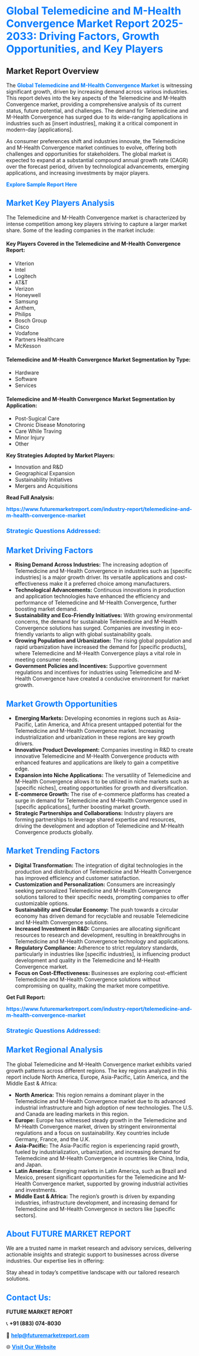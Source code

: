 <h1 style="color: #007BFF;">Global Telemedicine and M-Health Convergence Market Report 2025-2033: Driving Factors, Growth Opportunities, and Key Players</h1>

<section id="overview">
<h2>Market Report Overview</h2>
<p>The <a href="https://www.futuremarketreport.com/industry-report/telemedicine-and-m-health-convergence-market" style="color: #007BFF; text-decoration: none;"><strong>Global Telemedicine and M-Health Convergence Market</strong></a> is witnessing significant growth, driven by increasing demand across various industries. This report delves into the key aspects of the Telemedicine and M-Health Convergence market, providing a comprehensive analysis of its current status, future potential, and challenges. The demand for Telemedicine and M-Health Convergence has surged due to its wide-ranging applications in industries such as [insert industries], making it a critical component in modern-day [applications].</p>
<p>As consumer preferences shift and industries innovate, the Telemedicine and M-Health Convergence market continues to evolve, offering both challenges and opportunities for stakeholders. The global market is expected to expand at a substantial compound annual growth rate (CAGR) over the forecast period, driven by technological advancements, emerging applications, and increasing investments by major players.</p>
</section>

<section id="overview">
<p><a href="https://www.futuremarketreport.com/request-sample/reportId=58823" style="color: #007BFF; text-decoration: none;"><strong>Explore Sample Report Here</strong></a></p>
</section>

<section id="key-players">
<h2 style="color: #007BFF;">Market Key Players Analysis</h2>
<p>The Telemedicine and M-Health Convergence market is characterized by intense competition among key players striving to capture a larger market share. Some of the leading companies in the market include:</p>
<h4>Key Players Covered in the Telemedicine and M-Health Convergence Report:</h4>
<ul><li>Viterion</li><li>Intel</li><li>Logitech</li><li>AT&amp;T</li><li>Verizon</li><li>Honeywell</li><li>Samsung</li><li>Anthem,</li><li>Philips</li><li>Bosch Group</li><li>Cisco</li><li>Vodafone</li><li>Partners Healthcare</li><li>McKesson</li></ul>
<h4>Telemedicine and M-Health Convergence Market Segmentation by Type:</h4>
<ul><li>Hardware</li><li>Software</li><li>Services</li></ul>

<h4>Telemedicine and M-Health Convergence Market Segmentation by Application:</h4>
<ul><li>Post-Sugical Care</li><li>Chronic Disease Monotoring</li><li>Care While Traving</li><li>Minor Injury</li><li>Other</li></ul>
<p><strong>Key Strategies Adopted by Market Players:</strong></p>
<ul>
<li>Innovation and R&D</li>
<li>Geographical Expansion</li>
<li>Sustainability Initiatives</li>
<li>Mergers and Acquisitions</li>
</ul>
</section>

<section>
<p><strong>Read Full Analysis: </strong></p><a href="https://www.futuremarketreport.com/industry-report/telemedicine-and-m-health-convergence-market" style="color: #007BFF; text-decoration: none;"><strong>https://www.futuremarketreport.com/industry-report/telemedicine-and-m-health-convergence-market</strong></a>
<h3 style="color: #007BFF;">Strategic Questions Addressed:</h3>
</section>

<section id="driving-factors">
<h2 style="color: #007BFF;">Market Driving Factors</h2>
<ul>
<li><strong>Rising Demand Across Industries:</strong> The increasing adoption of Telemedicine and M-Health Convergence in industries such as [specific industries] is a major growth driver. Its versatile applications and cost-effectiveness make it a preferred choice among manufacturers.</li>
<li><strong>Technological Advancements:</strong> Continuous innovations in production and application technologies have enhanced the efficiency and performance of Telemedicine and M-Health Convergence, further boosting market demand.</li>
<li><strong>Sustainability and Eco-Friendly Initiatives:</strong> With growing environmental concerns, the demand for sustainable Telemedicine and M-Health Convergence solutions has surged. Companies are investing in eco-friendly variants to align with global sustainability goals.</li>
<li><strong>Growing Population and Urbanization:</strong> The rising global population and rapid urbanization have increased the demand for [specific products], where Telemedicine and M-Health Convergence plays a vital role in meeting consumer needs.</li>
<li><strong>Government Policies and Incentives:</strong> Supportive government regulations and incentives for industries using Telemedicine and M-Health Convergence have created a conducive environment for market growth.</li>
</ul>
</section>

<section id="growth-opportunities">
<h2 style="color: #007BFF;">Market Growth Opportunities</h2>
<ul>
<li><strong>Emerging Markets:</strong> Developing economies in regions such as Asia-Pacific, Latin America, and Africa present untapped potential for the Telemedicine and M-Health Convergence market. Increasing industrialization and urbanization in these regions are key growth drivers.</li>
<li><strong>Innovative Product Development:</strong> Companies investing in R&D to create innovative Telemedicine and M-Health Convergence products with enhanced features and applications are likely to gain a competitive edge.</li>
<li><strong>Expansion into Niche Applications:</strong> The versatility of Telemedicine and M-Health Convergence allows it to be utilized in niche markets such as [specific niches], creating opportunities for growth and diversification.</li>
<li><strong>E-commerce Growth:</strong> The rise of e-commerce platforms has created a surge in demand for Telemedicine and M-Health Convergence used in [specific applications], further boosting market growth.</li>
<li><strong>Strategic Partnerships and Collaborations:</strong> Industry players are forming partnerships to leverage shared expertise and resources, driving the development and adoption of Telemedicine and M-Health Convergence products globally.</li>
</ul>
</section>

<section id="trending-factors">
<h2 style="color: #007BFF;">Market Trending Factors</h2>
<ul>
<li><strong>Digital Transformation:</strong> The integration of digital technologies in the production and distribution of Telemedicine and M-Health Convergence has improved efficiency and customer satisfaction.</li>
<li><strong>Customization and Personalization:</strong> Consumers are increasingly seeking personalized Telemedicine and M-Health Convergence solutions tailored to their specific needs, prompting companies to offer customizable options.</li>
<li><strong>Sustainability and Circular Economy:</strong> The push towards a circular economy has driven demand for recyclable and reusable Telemedicine and M-Health Convergence solutions.</li>
<li><strong>Increased Investment in R&D:</strong> Companies are allocating significant resources to research and development, resulting in breakthroughs in Telemedicine and M-Health Convergence technology and applications.</li>
<li><strong>Regulatory Compliance:</strong> Adherence to strict regulatory standards, particularly in industries like [specific industries], is influencing product development and quality in the Telemedicine and M-Health Convergence market.</li>
<li><strong>Focus on Cost-Effectiveness:</strong> Businesses are exploring cost-efficient Telemedicine and M-Health Convergence solutions without compromising on quality, making the market more competitive.</li>
</ul>
</section>

<section>
<p><strong>Get Full Report: </strong></p><a href="https://www.futuremarketreport.com/industry-report/telemedicine-and-m-health-convergence-market" style="color: #007BFF; text-decoration: none;"><strong>https://www.futuremarketreport.com/industry-report/telemedicine-and-m-health-convergence-market</strong></a>
<h3 style="color: #007BFF;">Strategic Questions Addressed:</h3>
</section>


<section id="regional-analysis">
<h2 style="color: #007BFF;">Market Regional Analysis</h2>
<p>The global Telemedicine and M-Health Convergence market exhibits varied growth patterns across different regions. The key regions analyzed in this report include North America, Europe, Asia-Pacific, Latin America, and the Middle East & Africa:</p>
<ul>
<li><strong>North America:</strong> This region remains a dominant player in the Telemedicine and M-Health Convergence market due to its advanced industrial infrastructure and high adoption of new technologies. The U.S. and Canada are leading markets in this region.</li>
<li><strong>Europe:</strong> Europe has witnessed steady growth in the Telemedicine and M-Health Convergence market, driven by stringent environmental regulations and a focus on sustainability. Key countries include Germany, France, and the U.K.</li>
<li><strong>Asia-Pacific:</strong> The Asia-Pacific region is experiencing rapid growth, fueled by industrialization, urbanization, and increasing demand for Telemedicine and M-Health Convergence in countries like China, India, and Japan.</li>
<li><strong>Latin America:</strong> Emerging markets in Latin America, such as Brazil and Mexico, present significant opportunities for the Telemedicine and M-Health Convergence market, supported by growing industrial activities and investments.</li>
<li><strong>Middle East & Africa:</strong> The region’s growth is driven by expanding industries, infrastructure development, and increasing demand for Telemedicine and M-Health Convergence in sectors like [specific sectors].</li>
</ul>
</section>

<footer>
<h2 style="color: #007BFF;">About FUTURE MARKET REPORT</h2>
<p>We are a trusted name in market research and advisory services, delivering actionable insights and strategic support to businesses across diverse industries. Our expertise lies in offering:</p>

<p>Stay ahead in today’s competitive landscape with our tailored research solutions.</p>

<h2 style="color: #007BFF;">Contact Us:</h2>
<p><strong>FUTURE MARKET REPORT</strong></p>
<p>📞 <strong>+91 (883) 074-8030</strong></p>
<p>📧 <strong><a href="mailto:help@futuremarketreport.com" style="color: #007BFF;">help@futuremarketreport.com</a></strong></p>
<p>🌐 <strong><a href="https://www.futuremarketreport.com/" style="color: #007BFF;">Visit Our Website</a></strong></p>
</footer>